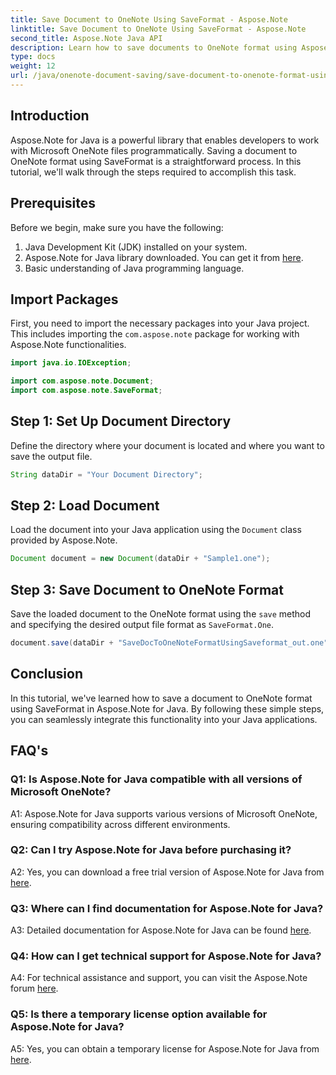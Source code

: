 ```yaml
---
title: Save Document to OneNote Using SaveFormat - Aspose.Note
linktitle: Save Document to OneNote Using SaveFormat - Aspose.Note
second_title: Aspose.Note Java API
description: Learn how to save documents to OneNote format using Aspose.Note for Java. Follow this step-by-step tutorial for seamless integration into your Java applications.
type: docs
weight: 12
url: /java/onenote-document-saving/save-document-to-onenote-format-using-saveformat/
---
```

## Introduction

Aspose.Note for Java is a powerful library that enables developers to work with Microsoft OneNote files programmatically. Saving a document to OneNote format using SaveFormat is a straightforward process. In this tutorial, we'll walk through the steps required to accomplish this task.

## Prerequisites

Before we begin, make sure you have the following:

1. Java Development Kit (JDK) installed on your system.
2. Aspose.Note for Java library downloaded. You can get it from [here](https://releases.aspose.com/note/java/).
3. Basic understanding of Java programming language.

## Import Packages

First, you need to import the necessary packages into your Java project. This includes importing the `com.aspose.note` package for working with Aspose.Note functionalities.

```java
import java.io.IOException;

import com.aspose.note.Document;
import com.aspose.note.SaveFormat;
```

## Step 1: Set Up Document Directory

Define the directory where your document is located and where you want to save the output file.

```java
String dataDir = "Your Document Directory";
```

## Step 2: Load Document

Load the document into your Java application using the `Document` class provided by Aspose.Note.

```java
Document document = new Document(dataDir + "Sample1.one");
```

## Step 3: Save Document to OneNote Format

Save the loaded document to the OneNote format using the `save` method and specifying the desired output file format as `SaveFormat.One`.

```java
document.save(dataDir + "SaveDocToOneNoteFormatUsingSaveformat_out.one", SaveFormat.One);
```

## Conclusion

In this tutorial, we've learned how to save a document to OneNote format using SaveFormat in Aspose.Note for Java. By following these simple steps, you can seamlessly integrate this functionality into your Java applications.

## FAQ's

### Q1: Is Aspose.Note for Java compatible with all versions of Microsoft OneNote?

A1: Aspose.Note for Java supports various versions of Microsoft OneNote, ensuring compatibility across different environments.

### Q2: Can I try Aspose.Note for Java before purchasing it?

A2: Yes, you can download a free trial version of Aspose.Note for Java from [here](https://releases.aspose.com/).

### Q3: Where can I find documentation for Aspose.Note for Java?

A3: Detailed documentation for Aspose.Note for Java can be found [here](https://reference.aspose.com/note/java/).

### Q4: How can I get technical support for Aspose.Note for Java?

A4: For technical assistance and support, you can visit the Aspose.Note forum [here](https://forum.aspose.com/c/note/28).

### Q5: Is there a temporary license option available for Aspose.Note for Java?

A5: Yes, you can obtain a temporary license for Aspose.Note for Java from [here](https://purchase.aspose.com/temporary-license/).
